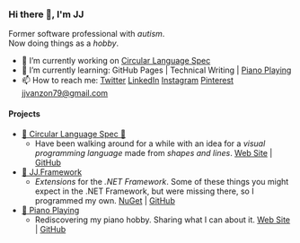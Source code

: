 ### Hi there 👋, I'm JJ

Former software professional with *autism*.  
Now doing things as a *hobby*.

- 🔭 I’m currently working on <a target="_blank" rel="noopener noreferrer" href="https://jjvanzon.github.io/Circular-Language-Spec/">Circular Language Spec</a>
- 🌱 I’m currently learning: GitHub Pages | Technical Writing | <a target="_blank" href="https://jjvanzon.github.io/Piano-Playing-Docs/">Piano Playing</a>
- 📫 How to reach me: <a target="_blank" href="https://twitter.com/devjj79">Twitter</a> <a target="_blank" href="https://www.linkedin.com/in/jj-van-zon-04b80a18/">LinkedIn</a> <a target="_blank" href="https://www.instagram.com/jjvanzon79/">Instagram</a> <a target="_blank" href="https://nl.pinterest.com/jjvanzon/">Pinterest</a> jjvanzon79@gmail.com

#### Projects

- <a target="_blank" href="https://jjvanzon.github.io/Circular-Language-Spec/">🔵 Circular Language Spec 🔶</a>
    - Have been walking around for a while with an idea for a *visual programming language* made from *shapes and lines*. <a target="_blank" href="https://jjvanzon.github.io/Circular-Language-Spec/">Web Site</a> | <a target="_blank" href="https://github.com/jjvanzon/Circular-Language-Spec">GitHub</a>
- <a target="_blank" href="https://www.nuget.org/profiles/jjvanzon">🔩 JJ.Framework</a>
    - *Extensions* for the *.NET Framework*. Some of these things you might expect in the .NET Framework, but were missing there, so I programmed my own. <a target="_blank" href="https://www.nuget.org/profiles/jjvanzon">NuGet</a> | <a target="_blank" href="https://github.com/jjvanzon/JJ.Framework">GitHub</a>
- <a target="_blank" href="https://jjvanzon.github.io/Piano-Playing-Docs/">🎹 Piano Playing</a>
    - Rediscovering my piano hobby. Sharing what I can about it. <a target="_blank" href="https://jjvanzon.github.io/Piano-Playing-Docs/">Web Site</a> | <a target="_blank" href="https://github.com/jjvanzon/Piano-Playing-Docs">GitHub</a>